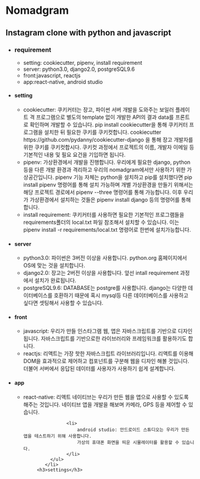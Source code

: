 <h1>Nomadgram</h1>
        <h2>Instagram clone with python and javascript</h2>
        <ul>
            <li>
                <h3>requirement</h3>
                <ul>
                    <li>setting: cookiecutter, pipenv, install requirement</li>
                    <li>server: python3.0, django2.0, postgreSQL9.6</li>
                    <li>front:javascript, reactjs</li>
                    <li>app:react-native, android studio</li>
                </ul>   
            </li>
            <li>
                <h4>setting</h4>
                <ul>
                    <li>
                        cookiecutter: 쿠키커터는 장고, 파이썬 서버 개발을 도와주는 보일러 플레이트 격 프로그램으로
                        별도의 template 없이 개발한 API의 결과 data를 프론트로 확인하며 개발할 수 있습니다.
                        pip install cookiecutter을 통해 쿠키커터 프로그램을 설치한 뒤 필요한 쿠키를 쿠키컷합니다.
                        cookiecutter https://github.com/pydanny/cookiecutter-django 을 통해 장고 개발자를 위한 쿠키를 쿠키컷합시다.
                        쿠키컷 과정에서 프로젝트의 이름, 개발자 이메일 등 기본적인 내용 및 필요 요건을 기입하면 됩니다.
                    </li>
                    <li>pipenv: 가상환경에서 개발을 진행합니다. 우리에게 필요한 django, python 등을 다른 개발 환경과
                        격리하고 우리의 nomadgram에서만 사용하기 위한 가상공간입니다.
                        pipenv 기능 자체는 python을 설치하고 pip를 설치했다면 pip install pipenv 명령어를 통해 설치 가능하며
                        개별 가상환경을 만들기 위해서는 해당 프로젝트 경로에서 pipenv --three 명령어를 통해 가능합니다.
                        이후 우리가 가상환경에서 설치하는 것들은 pipenv install django 등의 명령어를 통해 합니다. 
                    </li>
                    <li>
                        install requirement: 쿠키커터를 사용하면 필요한 기본적인 프로그램들을 requirements폴더의 local.txt 파일 참조해서
                        설치할 수 있습니다. 이는 pipenv install -r requirements/local.txt 명령어로 한번에 설치가능합니다.
                    </li>
                </ul>
            </li>
            <li>
                <h4>server</h4>
                <ul>
                    <li>python3.0: 파이썬은 3버전 이상을 사용합니다. python.org 홈페이지에서 OS에 맞는 것을 설치합니다.</li>
                    <li>
                        django2.0: 장고는 2버전 이상을 사용합니다. 앞선 intall requirement 과정에서 설치가 완료됩니다.
                    </li>
                    <li>
                        postgreSQL9.6: DATABASE는 postgre를 사용합니다. django는 다양한 데이터베이스를 호환하기 때문에
                        혹시 mysql등 다른 데이터베이스를 사용하고 싶다면 셋팅해서 사용할 수 있습니다.
                    </li>
                </ul>
            </li>
            <li>
                <h4>front</h4>
                <ul>
                    <li>javascript: 우리가 만들 인스타그램 웹, 앱은 자바스크립트를 기반으로 디자인 됩니다. 
                        자바스크립트를 기반으로한 라이브러리와 프레임워크를 활용하기도 합니다.
                    </li>
                    <li>
                        reactjs: 리액트는 가장 핫한 자바스크립트 라이브러리입니다. 리액트를 이용해 DOM을 효과적으로 제어하고
                        컴포넌트를 구분해 웹을 디자인 해볼 것입니다. 더불어 서버에서 응답된 데이터를 사용자가 사용하기 쉽게
                        설계합니다.
                    </li>
                </ul>
            </li>
            <li>
                <h4>app</h4>
                <ul>
                    <li>
                    react-native: 리액트 네이티브는 우리가 만든 웹을 앱으로 사용할 수 있도록 해주는 것입니다. 
                    네이티브 앱을 개발을 해보며 카메라, GPS 등을 제어할 수 있습니다.
                        
                    <li>
                        android studio: 안드로이드 스튜디오는 우리가 만든 앱을 테스트하기 위해 사용합니다.
                        가상의 휴대폰 화면을 띄운 시뮬레이터를 활용할 수 있습니다.
                    </li> 
              </ul>
            </li>      
         <h3>settings</h3>
